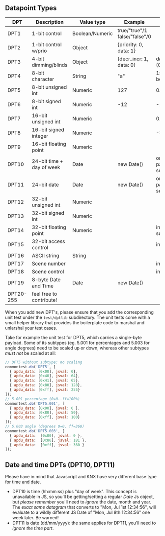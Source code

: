 ## Datapoint Types

|DPT   	  | Description       | Value type  	| Example  	| Notes |
|---	    |---	                  |---	|---	|---	|
|DPT1   	| 1-bit control  	      | Boolean/Numeric	|  true/"true"/1 false/"false"/0 | |
|DPT2   	| 1-bit control w/prio  | Object  	| {priority: 0, data: 1}  	|   |
|DPT3   	| 4-bit dimming/blinds  | Object  	| {decr_incr: 1, data: 0}  	|   data: 3-bit (0..7)|
|DPT4   	| 8-bit character  	|   String	| "a"  	|   1st char must be ASCII	|
|DPT5   	| 8-bit unsigned int  | Numeric | 127  	|  0..255 	|
|DPT6   	| 8-bit signed int  	| Numeric | -12  	|  -128..127 	|
|DPT7   	| 16-bit unsigned int  | Numeric  |   	|  0..65535 	|
|DPT8   	| 16-bit signed integer | Numeric |   	|  -32768..32767 |
|DPT9   	| 16-bit floating point | Numeric |   	|   	|
|DPT10   	| 24-bit time + day of week 	|   Date	|  new Date() |   only the time part is used, see note |
|DPT11   	| 24-bit date 	|   Date	|  new Date() |   only the date part is used, see note |
|DPT12   	| 32-bit unsigned int | Numeric |   	|   	|
|DPT13   	| 32-bit signed int   | Numeric |   	|   	|
|DPT14   	| 32-bit floating point | Numeric |   	|  incomplete: subtypes |
|DPT15   	| 32-bit access control |  |   	|   incomplete|
|DPT16   	| ASCII string 	|  String |   	|   	|
|DPT17   	| Scene number 	|   	|   	|  incomplete|
|DPT18   	| Scene control 	|   	|   	|   incomplete|
|DPT19   	| 8-byte Date and Time 	|  Date | new Date() |   	|
|DPT20-255 | feel free to contribute! 	|   |  |   	|


When you add new DPT's, please ensure that you add the corresponding unit test
under the `test/dptlib` subdirectory. The unit tests come with a small helper
library that provides the boilerplate code to marshal and unlarshal your test cases.

Take for example the unit test for DPT5, which carries a single-byte payload.
Some of its subtypes (eg. 5.001 for percentages and 5.003 for angle degrees)
need to be scaled up or down, whereas other subtypes *must not* be scaled at all:

```js
// DPT5 without subtype: no scaling
commontest.do('DPT5', [
  { apdu_data: [0x00], jsval: 0},
  { apdu_data: [0x40], jsval: 64},
  { apdu_data: [0x41], jsval: 65},
  { apdu_data: [0x80], jsval: 128},
  { apdu_data: [0xff], jsval: 255}
]);
// 5.001 percentage (0=0..ff=100%)
commontest.do('DPT5.001', [
  { apdu_data: [0x00], jsval: 0 },
  { apdu_data: [0x80], jsval: 50},
  { apdu_data: [0xff], jsval: 100}
]);
// 5.003 angle (degrees 0=0, ff=360)
commontest.do('DPT5.003', [
  { apdu_data:  [0x00], jsval: 0 },
  { apdu_data:  [0x80], jsval: 181 },
  { apdu_data:  [0xff], jsval: 360 }
]);
```

## Date and time DPTs (DPT10, DPT11)
Please have in mind that Javascript and KNX have very different base type for time and date.

- DPT10 is time (hh:mm:ss) plus "day of week". This concept is unavailable in JS, so you'll be getting/setting a regular *Date* Js object, but  *please remember* you'll need to _ignore_ the date, month and year. The *exact same datagram* that converts to "Mon, Jul 1st 12:34:56", will evaluate to a wildly different JS Date of "Mon, Jul 8th 12:34:56" one week later. Be warned!
- DPT11 is date (dd/mm/yyyy): the same applies for DPT11, you'll need to *ignore the time part*.